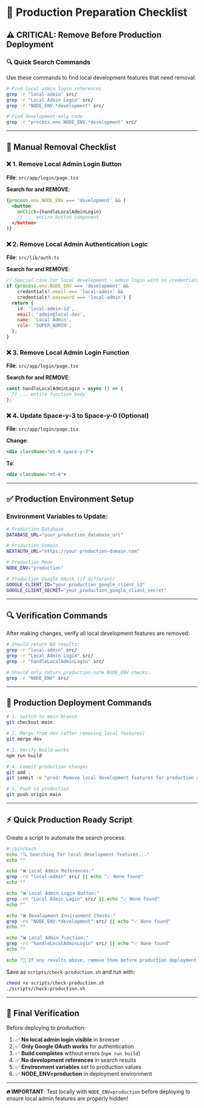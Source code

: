 # 🚨 Production Preparation Checklist

## ⚠️ CRITICAL: Remove Before Production Deployment

### 🔍 **Quick Search Commands**

Use these commands to find local development features that need removal:

```bash
# Find local admin login references
grep -r "local-admin" src/
grep -r "Local Admin Login" src/
grep -r "NODE_ENV.*development" src/

# Find development-only code
grep -r "process.env.NODE_ENV.*development" src/
```

---

## 📝 **Manual Removal Checklist**

### ❌ **1. Remove Local Admin Login Button**
**File**: `src/app/login/page.tsx`

**Search for and REMOVE**:
```jsx
{process.env.NODE_ENV === 'development' && (
  <button
    onClick={handleLocalAdminLogin}
    // ... entire button component
  </button>
)}
```

### ❌ **2. Remove Local Admin Authentication Logic**
**File**: `src/lib/auth.ts`

**Search for and REMOVE**:
```javascript
// Special case for local development - admin login with no credentials
if (process.env.NODE_ENV === 'development' && 
    credentials?.email === 'local-admin' && 
    credentials?.password === 'local-admin') {
  return {
    id: 'local-admin-id',
    email: 'admin@local.dev',
    name: 'Local Admin',
    role: 'SUPER_ADMIN',
  };
}
```

### ❌ **3. Remove Local Admin Login Function**
**File**: `src/app/login/page.tsx`

**Search for and REMOVE**:
```javascript
const handleLocalAdminLogin = async () => {
  // ... entire function body
};
```

### ❌ **4. Update Space-y-3 to Space-y-0 (Optional)**
**File**: `src/app/login/page.tsx`

**Change**:
```jsx
<div className="mt-6 space-y-3">
```
**To**:
```jsx
<div className="mt-6">
```

---

## ✅ **Production Environment Setup**

### **Environment Variables to Update**:

```bash
# Production Database
DATABASE_URL="your_production_database_url"

# Production Domain
NEXTAUTH_URL="https://your-production-domain.com"

# Production Mode
NODE_ENV="production"

# Production Google OAuth (if different)
GOOGLE_CLIENT_ID="your_production_google_client_id"
GOOGLE_CLIENT_SECRET="your_production_google_client_secret"
```

---

## 🔍 **Verification Commands**

After making changes, verify all local development features are removed:

```bash
# Should return NO results:
grep -r "local-admin" src/
grep -r "Local Admin Login" src/
grep -r "handleLocalAdminLogin" src/

# Should only return production-safe NODE_ENV checks:
grep -r "NODE_ENV" src/
```

---

## 🚀 **Production Deployment Commands**

```bash
# 1. Switch to main branch
git checkout main

# 2. Merge from dev (after removing local features)
git merge dev

# 3. Verify build works
npm run build

# 4. Commit production changes
git add .
git commit -m "prod: Remove local development features for production deployment"

# 5. Push to production
git push origin main
```

---

## ⚡ **Quick Production Ready Script**

Create a script to automate the search process:

```bash
#!/bin/bash
echo "🔍 Searching for local development features..."
echo ""

echo "❌ Local Admin References:"
grep -rn "local-admin" src/ || echo "✅ None found"
echo ""

echo "❌ Local Admin Login Button:"
grep -rn "Local Admin Login" src/ || echo "✅ None found"
echo ""

echo "❌ Development Environment Checks:"
grep -rn "NODE_ENV.*development" src/ || echo "✅ None found"
echo ""

echo "❌ Local Admin Function:"
grep -rn "handleLocalAdminLogin" src/ || echo "✅ None found"
echo ""

echo "🚨 If any results above, remove them before production deployment!"
```

Save as `scripts/check-production.sh` and run with:
```bash
chmod +x scripts/check-production.sh
./scripts/check-production.sh
```

---

## 🎯 **Final Verification**

Before deploying to production:

1. ✅ **No local admin login visible** in browser
2. ✅ **Only Google OAuth works** for authentication  
3. ✅ **Build completes** without errors (`npm run build`)
4. ✅ **No development references** in search results
5. ✅ **Environment variables** set to production values
6. ✅ **NODE_ENV=production** in deployment environment

---

**🔥 IMPORTANT**: Test locally with `NODE_ENV=production` before deploying to ensure local admin features are properly hidden! 